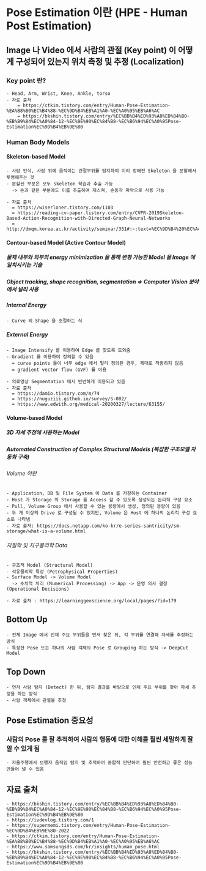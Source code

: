 # Pose Estimation 이란 (HPE - Human Post Estimation)

## Image 나 Video 에서 사람의 관절 (Key point) 이 어떻게 구성되어 있는지 위치 측정 및 추정 (Localization)
### Key point 란?
    - Head, Arm, Wrist, Knee, Ankle, torso
    - 자료 출처
        = https://ctkim.tistory.com/entry/Human-Pose-Estimation-%EA%B8%B0%EC%B4%88-%EC%9D%B4%EB%A1%A0-%EC%A0%95%EB%A6%AC
        = https://bkshin.tistory.com/entry/%EC%BB%B4%ED%93%A8%ED%84%B0-%EB%B9%84%EC%A0%84-12-%EC%9E%90%EC%84%B8-%EC%B6%94%EC%A0%95Pose-Estimation%EC%9D%B4%EB%9E%80

### Human Body Models

#### Skeleton-based Model
    - 사람 인식, 사람 위에 움직이는 관절부위를 탐지하여 미리 정해진 Skeleton 을 분할해서 투영해주는 것
    - 분할된 부분은 모두 skeleton 학습과 추출 가능
      -> 손과 같은 부분에도 이를 추출하여 제스쳐, 손동작 파악으로 사용 가능

    - 자료 출처
	  = https://wiserloner.tistory.com/1103
	  = https://reading-cv-paper.tistory.com/entry/CVPR-2019Skeleton-Based-Action-Recognition-with-Directed-Graph-Neural-Networks
	  = http://dmqm.korea.ac.kr/activity/seminar/351#:~:text=%EC%9D%B4%20%EC%A4%91%20skeleton%2Dbased%20HAR,%ED%98%95%ED%83%9C%EB%A1%9C%20%EC%9D%B4%ED%95%B4%ED%95%A0%20%EC%88%98%20%EC%9E%88%EB%8B%A4.

#### Contour-based Model (Active Contour Model)

##### 물체 내부와 외부의 energy minimization 을 통해 변형 가능한 Model 을 Image 에 일치시키는 기술
##### Object tracking, shape recognition, segmentation => Computer Vision 분야에서 널리 사용
##### Internal Energy
    - Curve 의 Shape 을 조절하는 식

##### External Energy 
    - Image Intensify 를 이용하여 Edge 를 찾도록 도와줌
    - Gradient 를 이용하여 정의할 수 있음
      = curve points 들이 너무 edge 에서 멀리 정의된 경우, 제대로 작동하지 않음
      = gradient vector flow (GVF) 를 이용

    - 의료영상 Segmentation 에서 빈번하게 이용되고 있음
    - 자료 출처
      = https://damio.tistory.com/m/74
      = https://nuguziii.github.io/survey/S-002/
      = https://www.edwith.org/medical-20200327/lecture/63155/

#### Volume-based Model

##### 3D 자세 추정에 사용하는 Model
##### Automated Construction of Complex Structural Models (복잡한 구조모델 자동화 구축)
###### Volume 이란
    - Application, DB 및 File System 이 Data 를 저장하는 Container
    - Host 가 Storage 의 Storage 를 Access 할 수 있도록 생성되는 논리적 구성 요소
    - Pull, Volume Group 에서 사용할 수 있는 용량에서 생성, 정의된 용량이 있음
    - 두 개 이상의 Drive 로 구성될 수 있지만, Volume 은 Host 에 하나의 논리적 구성 요소로 나타냄
    - 자료 출처: https://docs.netapp.com/ko-kr/e-series-santricity/sm-storage/what-is-a-volume.html

###### 지질학 및 지구물리학 Data
    - 구조적 Model (Structural Model)
    - 석유물리학 특성 (Petrophysical Properties)
    - Surface Model -> Volume Model 
      -> 수치적 처리 (Numerical Processing) -> App -> 운영 의사 결정 (Operational Decisions)

    - 자료 출처 : https://learninggeoscience.org/local/pages/?id=179

## Bottom Up
    - 전체 Image 에서 인체 주요 부위들을 먼저 찾은 뒤, 각 부위를 연결해 자세를 추정하는 방식
    - 특정한 Pose 또는 하나의 사람 객체의 Pose 로 Grouping 하는 방식 -> DeepCut Model

## Top Down
    - 먼저 사람 탐지 (Detect) 한 뒤, 탐지 결과를 바탕으로 인체 주요 부위를 찾아 자세 추정을 하는 방식
    - 사람 객체에서 관절을 추정

## Pose Estimation 중요성

### 사람의 Pose 를 잘 추적하여 사람의 행동에 대한 이해를 훨씬 세밀하게 잘 알 수 있게 됨
    - 자율주행에서 보행자 움직임 탐지 및 추적하여 종합적 판단하여 훨씬 안전하고 좋은 성능 만들어 낼 수 있음

## 자료 출처
	- https://bkshin.tistory.com/entry/%EC%BB%B4%ED%93%A8%ED%84%B0-%EB%B9%84%EC%A0%84-12-%EC%9E%90%EC%84%B8-%EC%B6%94%EC%A0%95Pose-Estimation%EC%9D%B4%EB%9E%80
 	- https://ivdevlog.tistory.com/1
  	- https://supermemi.tistory.com/entry/Human-Pose-Estimation-%EC%9D%B4%EB%9E%80-2022
  	- https://ctkim.tistory.com/entry/Human-Pose-Estimation-%EA%B8%B0%EC%B4%88-%EC%9D%B4%EB%A1%A0-%EC%A0%95%EB%A6%AC
  	- https://www.samsungsds.com/kr/insights/human_pose.html
  	- https://bkshin.tistory.com/entry/%EC%BB%B4%ED%93%A8%ED%84%B0-%EB%B9%84%EC%A0%84-12-%EC%9E%90%EC%84%B8-%EC%B6%94%EC%A0%95Pose-Estimation%EC%9D%B4%EB%9E%80
